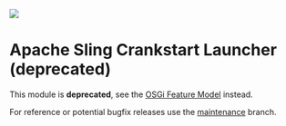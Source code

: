 [<img src="https://sling.apache.org/res/logos/sling.png"/>](https://sling.apache.org)

# Apache Sling Crankstart Launcher (deprecated)

This module is **deprecated**, see the [OSGi Feature Model](https://sling.apache.org/documentation/development/feature-model.html) instead.

For reference or potential bugfix releases use the [maintenance](./tree/maintenance) branch.
